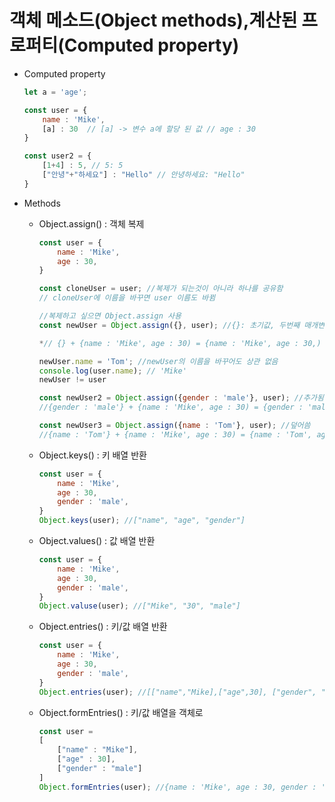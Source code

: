 # 객체 메소드(Object methods),계산된 프로퍼티(Computed property)

- Computed property
    
    ```jsx
    let a = 'age';
    
    const user = {
    	name : 'Mike',
    	[a] : 30  // [a] -> 변수 a에 할당 된 값 // age : 30
    }
    
    const user2 = {
    	[1+4] : 5, // 5: 5
    	["안녕"+"하세요"] : "Hello" // 안녕하세요: "Hello"
    }
    ```
    
- Methods
    - Object.assign() : 객체 복제
        
        ```jsx
        const user = {
        	name : 'Mike',
        	age : 30,
        }
        
        const cloneUser = user; //복제가 되는것이 아니라 하나를 공유함
        // cloneUser에 이름을 바꾸면 user 이름도 바뀜
        
        //복제하고 싶으면 Object.assign 사용
        const newUser = Object.assign({}, user); //{}: 초기값, 두번째 매개변수부터 쓰인것이 들어옴
        
        *// {} + {name : 'Mike', age : 30) = {name : 'Mike', age : 30,)
        
        newUser.name = 'Tom'; //newUser의 이름을 바꾸어도 상관 없음
        console.log(user.name); // 'Mike'
        newUser != user
        
        const newUser2 = Object.assign({gender : 'male'}, user); //추가됨
        //{gender : 'male'} + {name : 'Mike', age : 30) = {gender : 'male' ,name : 'Mike', age : 30,)
        
        const newUser3 = Object.assign({name : 'Tom'}, user); //덮어씀
        //{name : 'Tom'} + {name : 'Mike', age : 30) = {name : 'Tom', age : 30,)* 
        
        ```
        
    - Object.keys() :  키 배열 반환
        
        ```jsx
        const user = {
        	name : 'Mike',
        	age : 30,
        	gender : 'male',
        }
        Object.keys(user); //["name", "age", "gender"]
        ```
        
    - Object.values() :  값 배열 반환
        
        ```jsx
        const user = {
        	name : 'Mike',
        	age : 30,
        	gender : 'male',
        }
        Object.valuse(user); //["Mike", "30", "male"]
        ```
        
    - Object.entries() :  키/값 배열 반환
        
        ```jsx
        const user = {
        	name : 'Mike',
        	age : 30,
        	gender : 'male',
        }
        Object.entries(user); //[["name","Mike],["age",30], ["gender", "male"]]
        ```
        
    - Object.formEntries() :  키/값 배열을 객체로
        
        ```jsx
        const user =
        [
        	["name" : "Mike"],
        	["age" : 30],
        	["gender" : "male"]
        ]
        Object.formEntries(user); //{name : 'Mike', age : 30, gender : 'male'}
        ```